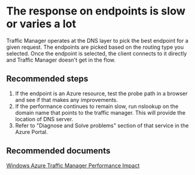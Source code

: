 <properties
	pageTitle="The response on endpoints is slow or varies a lot"
	description="The response on endpoints is slow or varies a lot"
	service="microsoft.network"
	resource="trafficmanagerprofiles"
	authors="radwiv"
	displayOrder="2"
	selfHelpType="resource"
	supportTopicIds=""
	resourceTags=""
	productPesIds=""
	cloudEnvironments="public, MoonCake"
/>

# The response on endpoints is slow or varies a lot

Traffic Manager operates at the DNS layer to pick the best endpoint for a given request. The endpoints are picked based on the routing type you selected.
Once the endpoint is selected, the client connects to it directly and Traffic Manager doesn't get in the flow.

## **Recommended steps**

1. If the endpoint is an Azure resource, test the probe path in a browser and see if that makes any improvements.
2. If the performance continues to remain slow, run nslookup on the domain name that points to the traffic manager. This will provide the location of DNS server.
3. Refer to "Diagnose and Solve problems" section of that service in the Azure Portal.


## **Recommended documents**
[Windows Azure Traffic Manager Performance Impact](https://blogs.msdn.microsoft.com/kwill/2013/09/17/windows-azure-traffic-manager-performance-impact)
